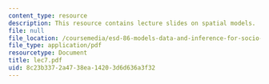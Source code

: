 ```yaml
---
content_type: resource
description: This resource contains lecture slides on spatial models.
file: null
file_location: /coursemedia/esd-86-models-data-and-inference-for-socio-technical-systems-spring-2007/8c23b3372a4738ea14203d6d636a3f32_lec7.pdf
file_type: application/pdf
resourcetype: Document
title: lec7.pdf
uid: 8c23b337-2a47-38ea-1420-3d6d636a3f32
---
```

